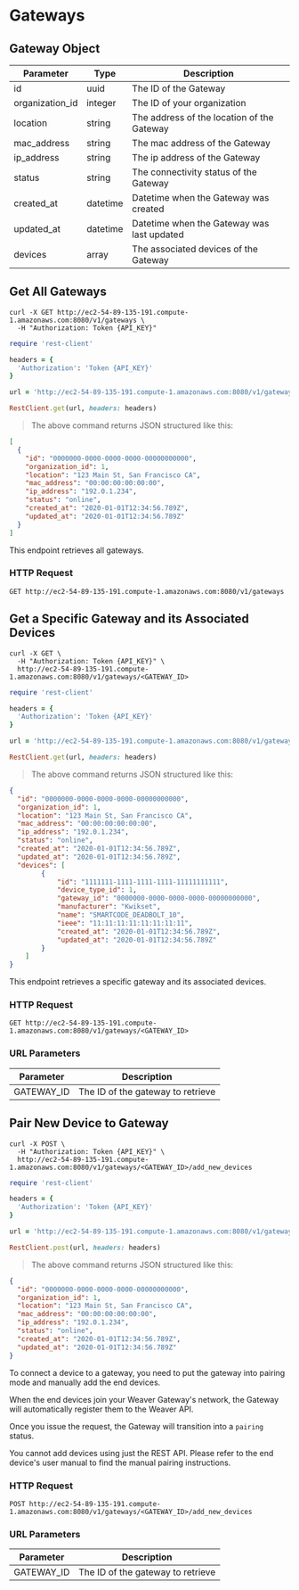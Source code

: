 # Gateways

## Gateway Object

Parameter | Type | Description
--------- | ---- | -----------
id | uuid | The ID of the Gateway
organization_id | integer | The ID of your organization
location | string | The address of the location of the Gateway
mac_address | string | The mac address of the Gateway
ip_address | string | The ip address of the Gateway
status | string | The connectivity status of the Gateway
created_at | datetime | Datetime when the Gateway was created
updated_at | datetime | Datetime when the Gateway was last updated
devices | array | The associated devices of the Gateway

## Get All Gateways

```shell
curl -X GET http://ec2-54-89-135-191.compute-1.amazonaws.com:8080/v1/gateways \
  -H "Authorization: Token {API_KEY}"
```

```ruby
require 'rest-client'

headers = {
  'Authorization': 'Token {API_KEY}'
}

url = 'http://ec2-54-89-135-191.compute-1.amazonaws.com:8080/v1/gateways'

RestClient.get(url, headers: headers)
```

> The above command returns JSON structured like this:

```json
[
  {
    "id": "0000000-0000-0000-0000-00000000000",
    "organization_id": 1,
    "location": "123 Main St, San Francisco CA",
    "mac_address": "00:00:00:00:00:00",
    "ip_address": "192.0.1.234",
    "status": "online",
    "created_at": "2020-01-01T12:34:56.789Z",
    "updated_at": "2020-01-01T12:34:56.789Z"
  }
]
```

This endpoint retrieves all gateways.

### HTTP Request

`GET http://ec2-54-89-135-191.compute-1.amazonaws.com:8080/v1/gateways`

## Get a Specific Gateway and its Associated Devices

```shell
curl -X GET \
  -H "Authorization: Token {API_KEY}" \
  http://ec2-54-89-135-191.compute-1.amazonaws.com:8080/v1/gateways/<GATEWAY_ID>
```

```ruby
require 'rest-client'

headers = {
  'Authorization': 'Token {API_KEY}'
}

url = 'http://ec2-54-89-135-191.compute-1.amazonaws.com:8080/v1/gateways/<GATEWAY_ID>'

RestClient.get(url, headers: headers)
```

> The above command returns JSON structured like this:

```json
{
  "id": "0000000-0000-0000-0000-00000000000",
  "organization_id": 1,
  "location": "123 Main St, San Francisco CA",
  "mac_address": "00:00:00:00:00:00",
  "ip_address": "192.0.1.234",
  "status": "online",
  "created_at": "2020-01-01T12:34:56.789Z",
  "updated_at": "2020-01-01T12:34:56.789Z",
  "devices": [
        {
            "id": "1111111-1111-1111-1111-11111111111",
            "device_type_id": 1,
            "gateway_id": "0000000-0000-0000-0000-00000000000",
            "manufacturer": "Kwikset",
            "name": "SMARTCODE_DEADBOLT_10",
            "ieee": "11:11:11:11:11:11:11:11",
            "created_at": "2020-01-01T12:34:56.789Z",
            "updated_at": "2020-01-01T12:34:56.789Z"
        }
    ]
}
```

This endpoint retrieves a specific gateway and its associated devices.

### HTTP Request

`GET http://ec2-54-89-135-191.compute-1.amazonaws.com:8080/v1/gateways/<GATEWAY_ID>`

### URL Parameters

Parameter | Description
--------- | -----------
GATEWAY_ID | The ID of the gateway to retrieve

## Pair New Device to Gateway

```shell
curl -X POST \
  -H "Authorization: Token {API_KEY}" \
  http://ec2-54-89-135-191.compute-1.amazonaws.com:8080/v1/gateways/<GATEWAY_ID>/add_new_devices
```

```ruby
require 'rest-client'

headers = {
  'Authorization': 'Token {API_KEY}'
}

url = 'http://ec2-54-89-135-191.compute-1.amazonaws.com:8080/v1/gateways/<GATEWAY_ID>/add_new_devices'

RestClient.post(url, headers: headers)
```

> The above command returns JSON structured like this:

```json
{
  "id": "0000000-0000-0000-0000-00000000000",
  "organization_id": 1,
  "location": "123 Main St, San Francisco CA",
  "mac_address": "00:00:00:00:00:00",
  "ip_address": "192.0.1.234",
  "status": "online",
  "created_at": "2020-01-01T12:34:56.789Z",
  "updated_at": "2020-01-01T12:34:56.789Z"
}
```

To connect a device to a gateway, you need to put the gateway into pairing mode and manually add the end devices.

When the end devices join your Weaver Gateway's network, the Gateway will automatically register them to the Weaver API.

Once you issue the request, the Gateway will transition into a `pairing` status.

<aside class="warning">You cannot add devices using just the REST API. Please refer to the end device's user manual to find the manual pairing instructions.</aside>

### HTTP Request

`POST http://ec2-54-89-135-191.compute-1.amazonaws.com:8080/v1/gateways/<GATEWAY_ID>/add_new_devices`

### URL Parameters

Parameter | Description
--------- | -----------
GATEWAY_ID | The ID of the gateway to retrieve
